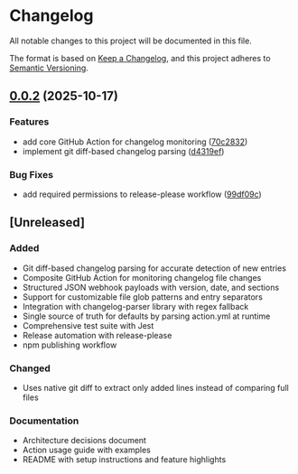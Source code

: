 # Changelog

All notable changes to this project will be documented in this file.

The format is based on [Keep a Changelog](https://keepachangelog.com/en/1.1.0/),
and this project adheres to [Semantic Versioning](https://semver.org/spec/v2.0.0.html).

## [0.0.2](https://github.com/lukeocodes/changelog-log/compare/changelog-log-v0.0.1...changelog-log-v0.0.2) (2025-10-17)


### Features

* add core GitHub Action for changelog monitoring ([70c2832](https://github.com/lukeocodes/changelog-log/commit/70c283292a049b7a22a66cf0986dc7e228090f3f))
* implement git diff-based changelog parsing ([d4319ef](https://github.com/lukeocodes/changelog-log/commit/d4319ef4d478fd9be7c7fa35241e38339b0b8d89))


### Bug Fixes

* add required permissions to release-please workflow ([99df09c](https://github.com/lukeocodes/changelog-log/commit/99df09c551426ed8aa04370e40721543603d8c88))

## [Unreleased]

### Added

- Git diff-based changelog parsing for accurate detection of new entries
- Composite GitHub Action for monitoring changelog file changes
- Structured JSON webhook payloads with version, date, and sections
- Support for customizable file glob patterns and entry separators
- Integration with changelog-parser library with regex fallback
- Single source of truth for defaults by parsing action.yml at runtime
- Comprehensive test suite with Jest
- Release automation with release-please
- npm publishing workflow

### Changed

- Uses native git diff to extract only added lines instead of comparing full files

### Documentation

- Architecture decisions document
- Action usage guide with examples
- README with setup instructions and feature highlights
